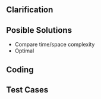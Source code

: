

## Clarification



## Posible Solutions
- Compare time/space complexity
- Optimal


## Coding



## Test Cases
